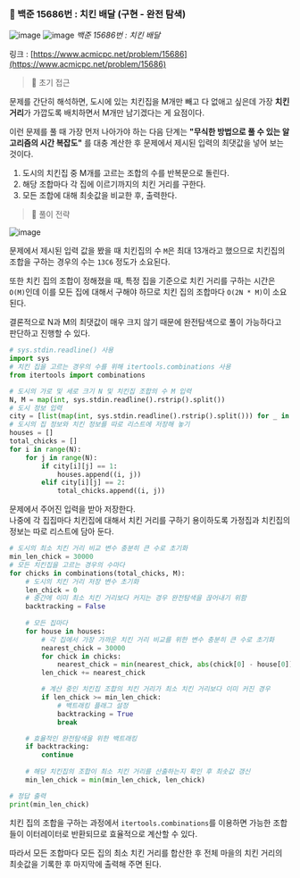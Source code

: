### 📄 백준 15686번 : 치킨 배달 (구현 - 완전 탐색)

![image](https://user-images.githubusercontent.com/6462456/194547693-3697b8fe-3654-4218-8fe2-e7d06a1a5d7e.png)
![image](https://user-images.githubusercontent.com/6462456/194547721-26028cae-8e63-4e96-8289-fe186830e9e7.png)
_백준 15686번 : 치킨 배달_

링크 : [https://www.acmicpc.net/problem/15686](https://www.acmicpc.net/problem/15686)

> 🤨 초기 접근

문제를 간단히 해석하면, 도시에 있는 치킨집을 M개만 빼고 다 없애고 싶은데
가장 **치킨 거리**가 가깝도록 배치하면서 M개만 남기겠다는 게 요점이다.  

이런 문제를 풀 때 가장 먼저 나아가야 하는 다음 단계는
**"무식한 방법으로 풀 수 있는 알고리즘의 시간 복잡도"** 를 대충 계산한 후
문제에서 제시된 입력의 최댓값을 넣어 보는 것이다.  

1. 도시의 치킨집 중 M개를 고르는 조합의 수를 반복문으로 돌린다.
2. 해당 조합마다 각 집에 이르기까지의 치킨 거리를 구한다.
3. 모든 조합에 대해 최솟값을 비교한 후, 출력한다.

> 🧐 풀이 전략

![image](https://user-images.githubusercontent.com/6462456/194548117-bf60ae95-c4b6-46a2-8bb7-5bd97c8dc4c3.png)

문제에서 제시된 입력 값을 봤을 때 치킨집의 수 `M`은 최대 13개라고 했으므로
치킨집의 조합을 구하는 경우의 수는 `13C6` 정도가 소요된다.  

또한 치킨 집의 조합이 정해졌을 때,
특정 집을 기준으로 치킨 거리를 구하는 시간은 `O(M)`인데
이를 모든 집에 대해서 구해야 하므로
치킨 집의 조합마다 `O(2N * M)`이 소요된다.  

결론적으로 N과 M의 최댓값이 매우 크지 않기 때문에
완전탐색으로 풀이 가능하다고 판단하고 진행할 수 있다.  

```python
# sys.stdin.readline() 사용
import sys
# 치킨 집을 고르는 경우의 수를 위해 itertools.combinations 사용
from itertools import combinations

# 도시의 가로 및 세로 크기 N 및 치킨집 조합의 수 M 입력
N, M = map(int, sys.stdin.readline().rstrip().split())
# 도시 정보 입력
city = [list(map(int, sys.stdin.readline().rstrip().split())) for _ in range(N)]
# 도시의 집 정보와 치킨 정보를 따로 리스트에 저장해 놓기
houses = []
total_chicks = []
for i in range(N):
    for j in range(N):
        if city[i][j] == 1:
            houses.append((i, j))
        elif city[i][j] == 2:
            total_chicks.append((i, j))
```

문제에서 주어진 입력을 받아 저장한다.  
나중에 각 집집마다 치킨집에 대해서 치킨 거리를 구하기 용이하도록
가정집과 치킨집의 정보는 따로 리스트에 담아 둔다.  

```python
# 도시의 최소 치킨 거리 비교 변수 충분히 큰 수로 초기화
min_len_chick = 30000
# 모든 치킨집을 고르는 경우의 수마다
for chicks in combinations(total_chicks, M):
    # 도시의 치킨 거리 저장 변수 초기화
    len_chick = 0
    # 중간에 이미 최소 치킨 거리보다 커지는 경우 완전탐색을 끊어내기 위함
    backtracking = False
    
    # 모든 집마다
    for house in houses:
        # 각 집에서 가장 가까운 치킨 거리 비교를 위한 변수 충분히 큰 수로 초기화
        nearest_chick = 30000
        for chick in chicks:
            nearest_chick = min(nearest_chick, abs(chick[0] - house[0]) + abs(chick[1] - house[1]))
        len_chick += nearest_chick

        # 계산 중인 치킨집 조합의 치킨 거리가 최소 치킨 거리보다 이미 커진 경우
        if len_chick >= min_len_chick:
            # 백트래킹 플래그 설정
            backtracking = True
            break

    # 효율적인 완전탐색을 위한 백트래킹
    if backtracking:
        continue
    
    # 해당 치킨집의 조합이 최소 치킨 거리를 산출하는지 확인 후 최솟값 갱신
    min_len_chick = min(min_len_chick, len_chick)

# 정답 출력
print(min_len_chick)
```

치킨 집의 조합을 구하는 과정에서 `itertools.combinations`를 이용하면
가능한 조합들이 이터레이터로 반환되므로 효율적으로 계산할 수 있다.  

따라서 모든 조합마다 모든 집의 최소 치킨 거리를 합산한 후
전체 마을의 치킨 거리의 최솟값을 기록한 후 마지막에 출력해 주면 된다.  
